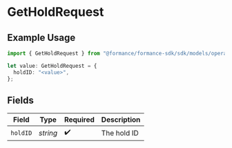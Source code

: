 # GetHoldRequest

## Example Usage

```typescript
import { GetHoldRequest } from "@formance/formance-sdk/sdk/models/operations";

let value: GetHoldRequest = {
  holdID: "<value>",
};
```

## Fields

| Field              | Type               | Required           | Description        |
| ------------------ | ------------------ | ------------------ | ------------------ |
| `holdID`           | *string*           | :heavy_check_mark: | The hold ID        |